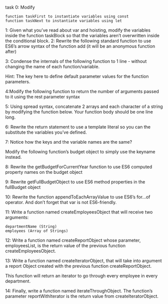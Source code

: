 task 0:
Modify

    function taskFirst to instantiate variables using const
    function taskNext to instantiate variables using let


1:
Given what you’ve read about var and hoisting, modify the variables inside the function taskBlock so that the variables aren’t overwritten inside the conditional block.
2:
Rewrite the following standard function to use ES6’s arrow syntax of the function add (it will be an anonymous function after)

3:
Condense the internals of the following function to 1 line - without changing the name of each function/variable.

Hint: The key here to define default parameter values for the function parameters.

4:Modify the following function to return the number of arguments passed to it using the rest parameter syntax

5:
Using spread syntax, concatenate 2 arrays and each character of a string by modifying the function below. Your function body should be one line long.

6:
Rewrite the return statement to use a template literal so you can the substitute the variables you’ve defined.

7:
Notice how the keys and the variable names are the same?

Modify the following function’s budget object to simply use the keyname instead.

8:
Rewrite the getBudgetForCurrentYear function to use ES6 computed property names on the budget object

9:
Rewrite getFullBudgetObject to use ES6 method properties in the fullBudget object

10:
Rewrite the function appendToEachArrayValue to use ES6’s for...of operator. And don’t forget that var is not ES6-friendly.

11:
Write a function named createEmployeesObject that will receive two arguments:

    departmentName (String)
    employees (Array of Strings)


12:
Write a function named createReportObject whose parameter, employeesList, is the return value of the previous function createEmployeesObject.

13:
Write a function named createIteratorObject, that will take into argument a report Object created with the previous function createReportObject.

This function will return an iterator to go through every employee in every department.

14:
Finally, write a function named iterateThroughObject. The function’s parameter reportWithIterator is the return value from createIteratorObject.
